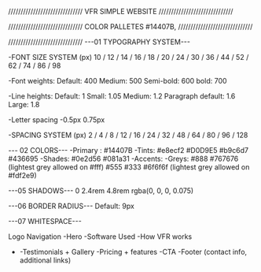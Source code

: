 //////////////////////////////
VFR SIMPLE WEBSITE
//////////////////////////////


//////////////////////////////
COLOR PALLETES
#14407B,
//////////////////////////////


//////////////////////////////
---01 TYPOGRAPHY SYSTEM---


-FONT SIZE SYSTEM (px)
10 / 12 / 14 / 16 / 18 / 20 / 24 / 30 / 36 / 44 / 52 / 62 / 74 / 86 / 98


-Font weights:
Default: 400
Medium: 500
Semi-bold: 600
bold: 700


-Line heights:
Default: 1
Small: 1.05
Medium: 1.2
Paragraph default: 1.6
Large: 1.8


-Letter spacing
-0.5px
0.75px


-SPACING SYSTEM (px)
2 / 4 / 8 / 12 / 16 / 24 / 32 / 48 / 64 / 80 / 96 / 128


--- 02 COLORS---
-Primary : #14407B
-Tints: #e8ecf2 #D0D9E5 #b9c6d7 #436695
-Shades: #0e2d56 #081a31
-Accents:
-Greys: #888 #767676 (lightest grey allowed on #fff) #555 #333 #6f6f6f (lightest grey allowed on #fdf2e9)


---05 SHADOWS---
0 2.4rem 4.8rem rgba(0, 0, 0, 0.075)


---06 BORDER RADIUS---
Default: 9px

---07 WHITESPACE---


Logo Navigation
-Hero
-Software Used
-How VFR works


- -Testimonials + Gallery
  -Pricing + features
  -CTA
  -Footer (contact info, additional links)




